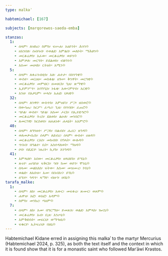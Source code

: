 ```yaml
---
type: malkəʾ

habtemichael: [167]

subjects: [marqorewos-saeda-emba]

stanzas:
  1:
    - ሰላም፡ ለዝክረ፡ ስምከ፡ ፍሡሐ፡ አዕይንት፡ ሕፃን፨
    - ዘእንበለ፡ ሰብሳብ፡ ተወልደ፡ እምልበ፡ መለኮት፡ ማሕፀን፨
    - መርቆሬዎስ፡ አፈው፡ መርቆሬዎስ፡ ወይን፨
    - እምቃለ፡ መርዓት፡ ይደልወከ፡ ብፅዓን፨
    - እስመ፡ መዐዛከ፡ ርትዕት፡ አሚን፨
  5:
    - ሰላም፡ ለቀራንብቲከ፡ እለ፡ ሐተታ፡ በስንዓዌ፨
    - ውስተ፡ መርዐሁ፡ መስቀል፡ ዕጉሠ፡ ቅንዋት፡ መርዓዌ፨
    - መርቆሬዎስ፡ መምህር፡ ዘመሀርከ፡ ጊዜ፡ ጽማዌ፨
    - ኢይምሥጥ፡ አባግዒከ፡ ኑፋቄ፡ አውናምዮስ፡ አርዌ፨
    - እንዘ፡ በአቃኒም፡ ሠላስ፡ አሐደ፡ ህላዌ፨
  32:
    - ሰላም፡ ለንዋየ፡ ውስጥከ፡ እምዐይነ፡ ሥጋ፡ ዘሰወሮ፨
    - በውሳጤ፡ ከርሥ፡ ፈጣሪ፡ ጊዜ፡ በጥበቡ፡ ፈጠሮ፨
    - ኀይል፡ ውስተ፡ ኀይል፡ እስመ፡ ሖርከ፡ በኢተድኅሮ፨
    - መርቆሬዎስ፡ ትረስ፡ ደለወከ፡ ልዑለ፡ መንበሮ፨
    - ለመርዓዊ፡ ክርስቶስ፡ ዘሐጸነቶ፡ ሐጻኒት፡ አእምሮ፨
  40:
    - ሰላም፡ ለግንዘተ፡ ሥጋከ፡ በልብሰ፡ ሐሪር፡ ጸዓዳ፨
    - ወለመቃብሪከ፡ ሰላም፡ ለደብረ፡ ሰላም፡ ውስተ፡ ዐጸዳ፨
    - መርቆሬዎስ፡ ርእስ፡ መክብበ፡ በዓላት፡ ውሉዳ፨
    - ጥበብ፡ በዓልተ፡ ቤት፡ አስተዳለወት፡ ማዕዳ፨
    - ሶበ፡ በዴዴሃ፡ ነጸረት፡ ኪያከ፡ እንግዳ፨
  41:
    - እምላህየ፡ አበው፡ መርቆሬዎስ፡ ዘላህይከ፡ ይሤኒ፨
    - ጽሩየ፡ ጠባይዕ፡ ፍቅርከ፡ ኀበ፡ ከመ፡ ወይን፡ ሞአኒ፨
    - ሰላመ፡ መልክእከ፡ ፍትው፡ እስመ፡ መዝሙረ፡ ኮነኒ፨
    - ወልድ፡ ለአቡሁ፡ አመ፡ በሰብእና፡ ይገኒ፨
    - ዕሤተ፡ ኅዳጥ፡ ጻማየ፡ ብዙኀ፡ ሀበኒ፨
tarafa_malke:
  1:
    - ሰላም፡ ለከ፡ መርቆሬዎስ፡ አውር፡ መፍቀሬ፡ ጽሙር፡ ወጾም፨
    - ሐዋዝ፡ እፎ፡ ወእፎ፡ አዳም፨
    - ስምከ፡ መንክረ፡ ጣዕም፨
  7:
    - ሰላም፡ ለከ፡ እመ፡ በግርማሁ፡ ይመጽእ፡ ወልደ፡ አምላክ፡ ኰናኒ፨
    - መርቆሬዎስ፡ አብ፡ ቢጸ፡ እንጦኒ፨
    - እምቅድስት፡ መፍርህ፡ ወማኅዘኒ፨
    - ፍቁርየ፡ ኢትፍራህ፡ በለኒ፨
---
```

Habtemichael Kidane erred in assigning this malkəʾ to the martyr Mercurius (Habtemichael 2024, p. 325), as both the text itself and the context in which it is found show that it is for a monastic saint who followed Marʿāwi Krəstos.